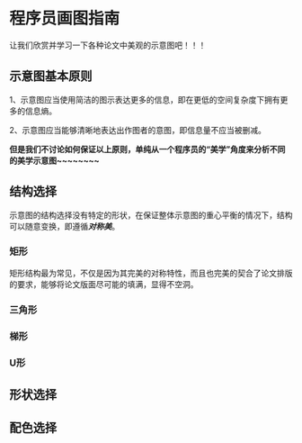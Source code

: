 # 程序员画图指南
让我们欣赏并学习一下各种论文中美观的示意图吧！！！
## 示意图基本原则
1、示意图应当使用简洁的图示表达更多的信息，即在更低的空间复杂度下拥有更多的信息熵。

2、示意图应当能够清晰地表达出作图者的意图，即信息量不应当被删减。

**但是我们不讨论如何保证以上原则，单纯从一个程序员的“美学”角度来分析不同的美学示意图~~~~~~~~**

## 结构选择
示意图的结构选择没有特定的形状，在保证整体示意图的重心平衡的情况下，结构可以随意变换，即遵循***对称美***。
### 矩形
矩形结构最为常见，不仅是因为其完美的对称特性，而且也完美的契合了论文排版的要求，能够将论文版面尽可能的填满，显得不空洞。
### 三角形
### 梯形
### U形
## 形状选择
## 配色选择
